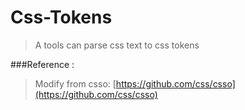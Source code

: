 Css-Tokens
==========

>A tools can parse css text to css tokens

###Reference : 
>Modify from csso: [https://github.com/css/csso](https://github.com/css/csso)
